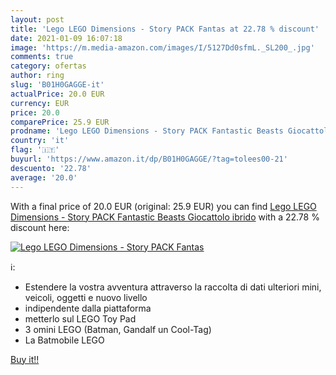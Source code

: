 ```yaml
---
layout: post
title: 'Lego LEGO Dimensions - Story PACK Fantas at 22.78 % discount'
date: 2021-01-09 16:07:18
image: 'https://m.media-amazon.com/images/I/5127Dd0sfmL._SL200_.jpg'
comments: true
category: ofertas
author: ring
slug: 'B01H0GAGGE-it'
actualPrice: 20.0 EUR
currency: EUR
price: 20.0
comparePrice: 25.9 EUR
prodname: 'Lego LEGO Dimensions - Story PACK Fantastic Beasts Giocattolo ibrido'
country: 'it'
flag: '🇮🇹'
buyurl: 'https://www.amazon.it/dp/B01H0GAGGE/?tag=tolees00-21'
descuento: '22.78'
average: '20.0'
---
```


With a final price of 20.0 EUR (original: 25.9 EUR) you can find [Lego LEGO Dimensions - Story PACK Fantastic Beasts Giocattolo ibrido](https://www.amazon.it/dp/B01H0GAGGE/?tag=tolees00-21) with a  22.78 % discount here:

[![Lego LEGO Dimensions - Story PACK Fantas](https://m.media-amazon.com/images/I/5127Dd0sfmL._SL200_.jpg)](https://www.amazon.it/dp/B01H0GAGGE/?tag=tolees00-21)

ℹ️:

- Estendere la vostra avventura attraverso la raccolta di dati ulteriori mini, veicoli, oggetti e nuovo livello
- indipendente dalla piattaforma
- metterlo sul LEGO Toy Pad
- 3 omini LEGO (Batman, Gandalf un Cool-Tag)
- La Batmobile LEGO

[Buy it!!](https://www.amazon.it/dp/B01H0GAGGE/?tag=tolees00-21)
